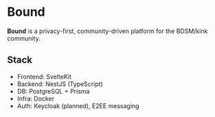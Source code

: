 # Bound

**Bound** is a privacy-first, community-driven platform for the BDSM/kink community.

## Stack

- Frontend: SvelteKit
- Backend: NestJS (TypeScript)
- DB: PostgreSQL + Prisma
- Infra: Docker
- Auth: Keycloak (planned), E2EE messaging
